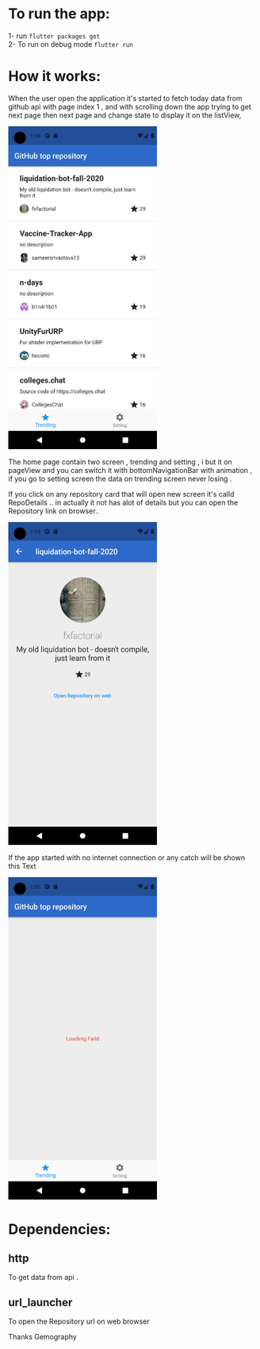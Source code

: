 # To run the app:
1- run ``` flutter packages get ```  
2- To run on debug mode ```flutter run ```  
    
# How it works:
When the user open the application it's started to fetch today data from github api with page index 1 ,
and with scrolling down the app trying to get next page then next page and change state to display it on the listView,

<img src="screens shot/sc1.png" width="300"> 

The home page contain two screen , trending and setting , i but it on pageView and you can switch it with bottomNavigationBar with animation , if you go to setting screen the data on trending screen never losing .



If you click on any repository card that will open new screen it's calld RepoDetails .. in actually it not has alot of details but you can open the Repository link on browser..

<img src="screens shot/sc2.png" width="300"> 

If the app started with no internet connection or any catch will be shown  this Text

<img src="screens shot/sc3.png" width="300"> 

# Dependencies:

 ## http
 To get data from api .
 
 ## url_launcher
 To open the Repository url on web browser


Thanks  Gemography
